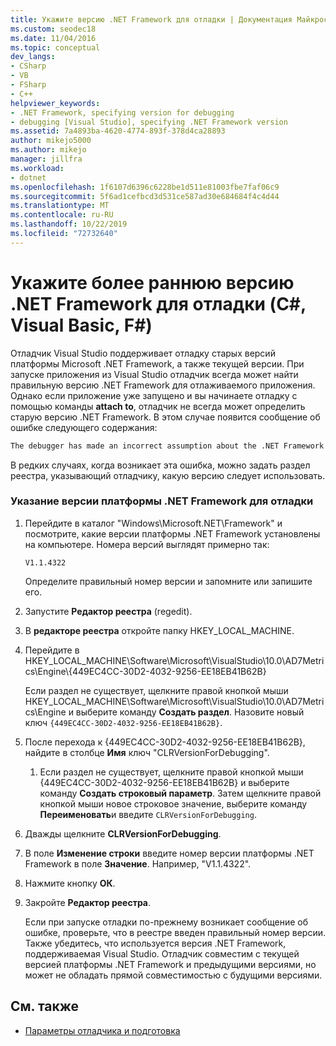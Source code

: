 ```yaml
---
title: Укажите версию .NET Framework для отладки | Документация Майкрософт
ms.custom: seodec18
ms.date: 11/04/2016
ms.topic: conceptual
dev_langs:
- CSharp
- VB
- FSharp
- C++
helpviewer_keywords:
- .NET Framework, specifying version for debugging
- debugging [Visual Studio], specifying .NET Framework version
ms.assetid: 7a4893ba-4620-4774-893f-378d4ca28893
author: mikejo5000
ms.author: mikejo
manager: jillfra
ms.workload:
- dotnet
ms.openlocfilehash: 1f6107d6396c6228be1d511e81003fbe7faf06c9
ms.sourcegitcommit: 5f6ad1cefbcd3d531ce587ad30e684684f4c4d44
ms.translationtype: MT
ms.contentlocale: ru-RU
ms.lasthandoff: 10/22/2019
ms.locfileid: "72732640"
---
```

# <a name="specify-an-older-net-framework-version-for-debugging-c-visual-basic-f"></a>Укажите более раннюю версию .NET Framework для отладки (C#, Visual Basic, F#)

Отладчик Visual Studio поддерживает отладку старых версий платформы Microsoft .NET Framework, а также текущей версии. При запуске приложения из Visual Studio отладчик всегда может найти правильную версию .NET Framework для отлаживаемого приложения. Однако если приложение уже запущено и вы начинаете отладку с помощью команды **attach to**, отладчик не всегда может определить старую версию .NET Framework. В этом случае появится сообщение об ошибке следующего содержания:

``` cmd
The debugger has made an incorrect assumption about the .NET Framework version your application is going to use.
```

В редких случаях, когда возникает эта ошибка, можно задать раздел реестра, указывающий отладчику, какую версию следует использовать.

### <a name="to-specify-a-net-framework-version-for-debugging"></a>Указание версии платформы .NET Framework для отладки

1. Перейдите в каталог "Windows\Microsoft.NET\Framework" и посмотрите, какие версии платформы .NET Framework установлены на компьютере. Номера версий выглядят примерно так:

    `V1.1.4322`

    Определите правильный номер версии и запомните или запишите его.

2. Запустите **Редактор реестра** (regedit).

3. В **редакторе реестра** откройте папку HKEY_LOCAL_MACHINE.

4. Перейдите в HKEY_LOCAL_MACHINE\Software\Microsoft\VisualStudio\10.0\AD7Metrics\Engine\\{449EC4CC-30D2-4032-9256-EE18EB41B62B}

    Если раздел не существует, щелкните правой кнопкой мыши HKEY_LOCAL_MACHINE\Software\Microsoft\VisualStudio\10.0\AD7Metrics\Engine и выберите команду **Создать раздел**. Назовите новый ключ `{449EC4CC-30D2-4032-9256-EE18EB41B62B}`.

5. После перехода к {449EC4CC-30D2-4032-9256-EE18EB41B62B}, найдите в столбце **Имя** ключ "CLRVersionForDebugging".

   1. Если раздел не существует, щелкните правой кнопкой мыши {449EC4CC-30D2-4032-9256-EE18EB41B62B} и выберите команду **Создать строковый параметр**. Затем щелкните правой кнопкой мыши новое строковое значение, выберите команду **Переименовать**и введите `CLRVersionForDebugging`.

6. Дважды щелкните **CLRVersionForDebugging**.

7. В поле **Изменение строки** введите номер версии платформы .NET Framework в поле **Значение**. Например, "V1.1.4322".

8. Нажмите кнопку **ОК**.

9. Закройте **Редактор реестра**.

     Если при запуске отладки по-прежнему возникает сообщение об ошибке, проверьте, что в реестре введен правильный номер версии. Также убедитесь, что используется версия .NET Framework, поддерживаемая Visual Studio. Отладчик совместим с текущей версией платформы .NET Framework и предыдущими версиями, но может не обладать прямой совместимостью с будущими версиями.

## <a name="see-also"></a>См. также
- [Параметры отладчика и подготовка](../debugger/debugger-settings-and-preparation.md)